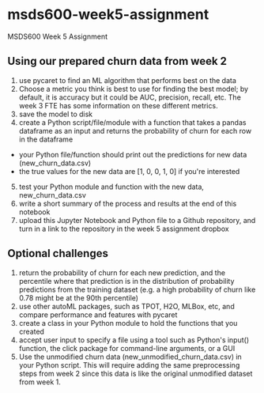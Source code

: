 # msds600-week5-assignment
MSDS600 Week 5 Assignment

## Using our prepared churn data from week 2

1. use pycaret to find an ML algorithm that performs best on the data
2. Choose a metric you think is best to use for finding the best model; by default, it is accuracy but it could be AUC, precision, recall, etc. The week 3 FTE has some information on these different metrics.
3. save the model to disk
4. create a Python script/file/module with a function that takes a pandas dataframe as an input and returns the probability of churn for each row in the dataframe
- your Python file/function should print out the predictions for new data (new_churn_data.csv)
- the true values for the new data are [1, 0, 0, 1, 0] if you're interested
5. test your Python module and function with the new data, new_churn_data.csv
6. write a short summary of the process and results at the end of this notebook
7. upload this Jupyter Notebook and Python file to a Github repository, and turn in a link to the repository in the week 5 assignment dropbox

## Optional challenges

1. return the probability of churn for each new prediction, and the percentile where that prediction is in the distribution of probability predictions from the training dataset (e.g. a high probability of churn like 0.78 might be at the 90th percentile)
2. use other autoML packages, such as TPOT, H2O, MLBox, etc, and compare performance and features with pycaret
3. create a class in your Python module to hold the functions that you created
4. accept user input to specify a file using a tool such as Python's input() function, the click package for command-line arguments, or a GUI
5. Use the unmodified churn data (new_unmodified_churn_data.csv) in your Python script. This will require adding the same preprocessing steps from week 2 since this data is like the original unmodified dataset from week 1.

